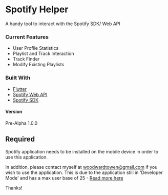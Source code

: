 # Spotify Helper

A handy tool to interact with the Spotify SDK/ Web API

### Current Features

- User Profile Statistics
- Playlist and Track Interaction
- Track Finder
- Modify Existing Playlists

### Built With

- [Flutter](https://flutter.dev)
- [Spotify Web API](https://developer.spotify.com/documentation/web-api/)
- [Spotify SDK](https://pub.dev/packages/spotify_sdk)

#### Version

Pre-Alpha 1.0.0

## Required

Spotify application needs to be installed on the mobile device in order to use this application.

In addition, please contact myself at woodwardtowen@gmail.com if you wish to use the application. This is due to the application still in 'Developer Mode' and has a max user base of 25 - [Read more here](https://developer.spotify.com/documentation/web-api/concepts/quota-modes) 

Thanks!
